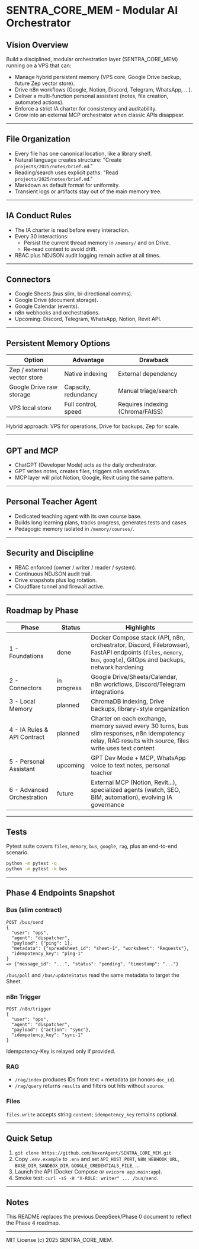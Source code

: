 # SENTRA_CORE_MEM - Modular AI Orchestrator

## Vision Overview
Build a disciplined, modular orchestration layer (SENTRA_CORE_MEM) running on a VPS that can:
- Manage hybrid persistent memory (VPS core, Google Drive backup, future Zep vector store).
- Drive n8n workflows (Google, Notion, Discord, Telegram, WhatsApp, ...).
- Deliver a multi-function personal assistant (notes, file creation, automated actions).
- Enforce a strict IA charter for consistency and auditability.
- Grow into an external MCP orchestrator when classic APIs disappear.

---

## File Organization
- Every file has one canonical location, like a library shelf.
- Natural language creates structure: "Create `projects/2025/notes/brief.md`."
- Reading/search uses explicit paths: "Read `projects/2025/notes/brief.md`."
- Markdown as default format for uniformity.
- Transient logs or artifacts stay out of the main memory tree.

---

## IA Conduct Rules
- The IA charter is read before every interaction.
- Every 30 interactions:
  - Persist the current thread memory in `/memory/` and on Drive.
  - Re-read context to avoid drift.
- RBAC plus NDJSON audit logging remain active at all times.

---

## Connectors
- Google Sheets (bus slim, bi-directional comms).
- Google Drive (document storage).
- Google Calendar (events).
- n8n webhooks and orchestrations.
- Upcoming: Discord, Telegram, WhatsApp, Notion, Revit API.

---

## Persistent Memory Options
| Option | Advantage | Drawback |
|--------|-----------|----------|
| Zep / external vector store | Native indexing | External dependency |
| Google Drive raw storage | Capacity, redundancy | Manual triage/search |
| VPS local store | Full control, speed | Requires indexing (Chroma/FAISS) |

Hybrid approach: VPS for operations, Drive for backups, Zep for scale.

---

## GPT and MCP
- ChatGPT (Developer Mode) acts as the daily orchestrator.
- GPT writes notes, creates files, triggers n8n workflows.
- MCP layer will pilot Notion, Google, Revit using the same pattern.

---

## Personal Teacher Agent
- Dedicated teaching agent with its own course base.
- Builds long learning plans, tracks progress, generates tests and cases.
- Pedagogic memory isolated in `/memory/courses/`.

---

## Security and Discipline
- RBAC enforced (owner / writer / reader / system).
- Continuous NDJSON audit trail.
- Drive snapshots plus log rotation.
- Cloudflare tunnel and firewall active.

---

## Roadmap by Phase
| Phase | Status | Highlights |
|-------|--------|------------|
| 1 - Foundations | done | Docker Compose stack (API, n8n, orchestrator, Discord, Filebrowser), FastAPI endpoints (`files`, `memory`, `bus`, `google`), GitOps and backups, network hardening |
| 2 - Connectors | in progress | Google Drive/Sheets/Calendar, n8n workflows, Discord/Telegram integrations |
| 3 - Local Memory | planned | ChromaDB indexing, Drive backups, library-style organization |
| 4 - IA Rules & API Contract | planned | Charter on each exchange, memory saved every 30 turns, bus slim responses, n8n idempotency relay, RAG results with source, files write uses text content |
| 5 - Personal Assistant | upcoming | GPT Dev Mode + MCP, WhatsApp voice to text notes, personal teacher |
| 6 - Advanced Orchestration | future | External MCP (Notion, Revit...), specialized agents (watch, SEO, BIM, automation), evolving IA governance |

---

## Tests
Pytest suite covers `files`, `memory`, `bus`, `google`, `rag`, plus an end-to-end scenario.
```bash
python -m pytest -q
python -m pytest -k bus
```

---

## Phase 4 Endpoints Snapshot

### Bus (slim contract)
```http
POST /bus/send
{
  "user": "ops",
  "agent": "dispatcher",
  "payload": {"ping": 1},
  "metadata": {"spreadsheet_id": "sheet-1", "worksheet": "Requests"},
  "idempotency_key": "ping-1"
}
=> {"message_id": "...", "status": "pending", "timestamp": "..."}
```
`/bus/poll` and `/bus/updateStatus` read the same metadata to target the Sheet.

### n8n Trigger
```http
POST /n8n/trigger
{
  "user": "ops",
  "agent": "dispatcher",
  "payload": {"action": "sync"},
  "idempotency_key": "sync-1"
}
```
Idempotency-Key is relayed only if provided.

### RAG
- `/rag/index` produces IDs from text + metadata (or honors `doc_id`).
- `/rag/query` returns `results` and filters out hits without `source`.

### Files
`files.write` accepts string `content`; `idempotency_key` remains optional.

---

## Quick Setup
1. `git clone https://github.com/NexorAgent/SENTRA_CORE_MEM.git`
2. Copy `.env.example` to `.env` and set `API_HOST_PORT`, `N8N_WEBHOOK_URL`, `BASE_DIR`, `SANDBOX_DIR`, `GOOGLE_CREDENTIALS_FILE`, ...
3. Launch the API (Docker Compose or `uvicorn app.main:app`).
4. Smoke test: `curl -sS -H "X-ROLE: writer" ... /bus/send`.

---

## Notes
This README replaces the previous DeepSeek/Phase 0 document to reflect the Phase 4 roadmap.

---

MIT License (c) 2025 SENTRA_CORE_MEM.
